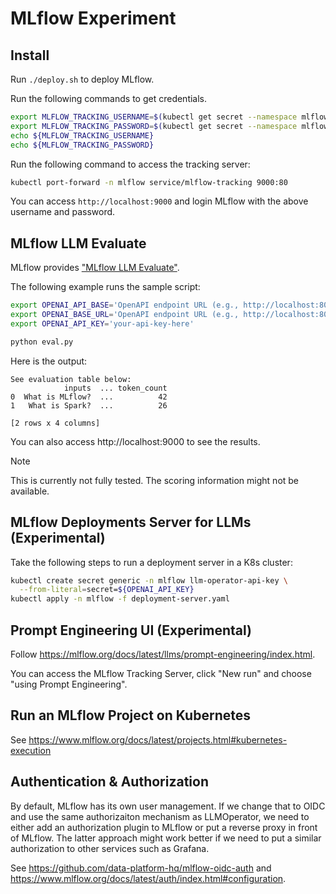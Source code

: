 # MLflow Experiment

## Install

Run `./deploy.sh` to deploy MLflow.

Run the following commands to get credentials.

```bash
export MLFLOW_TRACKING_USERNAME=$(kubectl get secret --namespace mlflow mlflow-tracking -o jsonpath="{ .data.admin-user }" | base64 -d)
export MLFLOW_TRACKING_PASSWORD=$(kubectl get secret --namespace mlflow mlflow-tracking -o jsonpath="{.data.admin-password }" | base64 -d)
echo ${MLFLOW_TRACKING_USERNAME}
echo ${MLFLOW_TRACKING_PASSWORD}
```

Run the following command to access the tracking server:

```bash
kubectl port-forward -n mlflow service/mlflow-tracking 9000:80
```

You can access `http://localhost:9000` and login MLflow with the above username and password.

## MLflow LLM Evaluate

MLflow provides ["MLflow LLM Evaluate"](https://mlflow.org/docs/latest/llms/llm-evaluate/index.html).

The following example runs the sample script:

```bash
export OPENAI_API_BASE='OpenAPI endpoint URL (e.g., http://localhost:8080/v1)'
export OPENAI_BASE_URL='OpenAPI endpoint URL (e.g., http://localhost:8080/v1)'
export OPENAI_API_KEY='your-api-key-here'

python eval.py
```

Here is the output:

```
See evaluation table below:
            inputs  ... token_count
0  What is MLflow?  ...          42
1   What is Spark?  ...          26

[2 rows x 4 columns]
```

You can also access http://localhost:9000 to see the results.

> [!NOTE]
> This is currently not fully tested. The scoring information might not be available.

## MLflow Deployments Server for LLMs (Experimental)

Take the following steps to run a deployment server in a K8s cluster:

```bash
kubectl create secret generic -n mlflow llm-operator-api-key \
  --from-literal=secret=${OPENAI_API_KEY}
kubectl apply -n mlflow -f deployment-server.yaml
```

## Prompt Engineering UI (Experimental)

Follow https://mlflow.org/docs/latest/llms/prompt-engineering/index.html.

You can access the MLflow Tracking Server, click "New run" and choose "using Prompt Engineering".

## Run an MLflow Project on Kubernetes

See https://www.mlflow.org/docs/latest/projects.html#kubernetes-execution

## Authentication & Authorization

By default, MLflow has its own user management. If we change that to OIDC and use the same authorizaiton mechanism as LLMOperator,
we need to either add an authorization plugin to MLflow or put a reverse proxy in front of MLflow. The latter approach might work
better if we need to put a similar authorization to other services such as Grafana.

See https://github.com/data-platform-hq/mlflow-oidc-auth and https://www.mlflow.org/docs/latest/auth/index.html#configuration.
